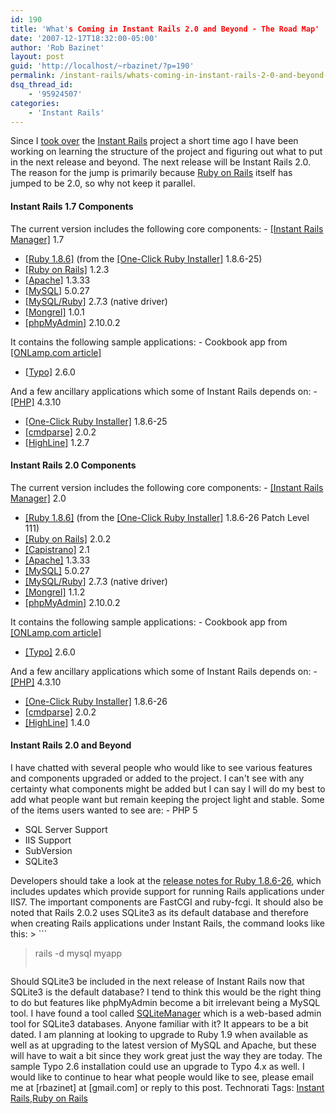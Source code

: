 ```yaml
---
id: 190
title: 'What's Coming in Instant Rails 2.0 and Beyond - The Road Map'
date: '2007-12-17T18:32:00-05:00'
author: 'Rob Bazinet'
layout: post
guid: 'http://localhost/~rbazinet/?p=190'
permalink: /instant-rails/whats-coming-in-instant-rails-2-0-and-beyond-the-road-map/
dsq_thread_id:
    - '95924507'
categories:
    - 'Instant Rails'
---
```


Since I [took over](http://rbazinet.wordpress.com/2007/12/13/instant-rails-lives-on/) the [Instant Rails](http://instantrails.rubyforge.org/wiki/wiki.pl) project a short time ago I have been working on learning the structure of the project and figuring out what to put in the next release and beyond. The next release will be Instant Rails 2.0. The reason for the jump is primarily because [Ruby on Rails](http://www.rubyonrails.org) itself has jumped to be 2.0, so why not keep it parallel.

#### **Instant Rails 1.7 Components**

 The current version includes the following core components: - [\[Instant Rails Manager\]](http://rubyforge.org/scm/?group_id=904) 1.7
- [\[Ruby 1.8.6\]](http://ruby-lang.org/) (from the [\[One-Click Ruby Installer\]](http://rubyinstaller.rubyforge.org/) 1.8.6-25)
- [\[Ruby on Rails\]](http://www.rubyonrails.com/) 1.2.3
- [\[Apache\]](http://httpd.apache.org/) 1.3.33
- [\[MySQL\]](http://www.mysql.com/) 5.0.27
- [\[MySQL/Ruby\]](http://www.vandomburg.net/pages/mysql-ruby-windows) 2.7.3 (native driver)
- [\[Mongrel\]](http://mongrel.rubyforge.org/) 1.0.1
- [\[phpMyAdmin\]](http://www.phpmyadmin.net/home_page/index.php) 2.10.0.2
 
 It contains the following sample applications: - Cookbook app from [\[ONLamp.com article\]](http://www.onlamp.com/pub/a/onlamp/2005/01/20/rails.html)
- [\[Typo\]](http://typo.leetsoft.com/trac/) 2.6.0
 
 And a few ancillary applications which some of Instant Rails depends on: - [\[PHP\]](http://www.php.net/) 4.3.10
- [\[One-Click Ruby Installer\]](http://rubyinstaller.rubyforge.org/) 1.8.6-25
- [\[cmdparse\]](http://cmdparse.rubyforge.org/) 2.0.2
- [\[HighLine\]](http://highline.rubyforge.org/) 1.2.7
 
#### **Instant Rails 2.0 Components**

 The current version includes the following core components: - [\[Instant Rails Manager\]](http://rubyforge.org/scm/?group_id=904) 2.0
- [\[Ruby 1.8.6\]](http://ruby-lang.org/) (from the [\[One-Click Ruby Installer\]](http://rubyinstaller.rubyforge.org/) 1.8.6-26 Patch Level 111)
- [\[Ruby on Rails\]](http://www.rubyonrails.com/) 2.0.2
- [\[Capistrano\]](http://www.capify.org/) 2.1
- [\[Apache\]](http://httpd.apache.org/) 1.3.33
- [\[MySQL\]](http://www.mysql.com/) 5.0.27
- [\[MySQL/Ruby\]](http://www.vandomburg.net/pages/mysql-ruby-windows) 2.7.3 (native driver)
- [\[Mongrel\]](http://mongrel.rubyforge.org/) 1.1.2
- [\[phpMyAdmin\]](http://www.phpmyadmin.net/home_page/index.php) 2.10.0.2
 
 It contains the following sample applications: - Cookbook app from [\[ONLamp.com article\]](http://www.onlamp.com/pub/a/onlamp/2005/01/20/rails.html)
- [\[Typo\]](http://typo.leetsoft.com/trac/) 2.6.0
 
 And a few ancillary applications which some of Instant Rails depends on: - [\[PHP\]](http://www.php.net/) 4.3.10
- [\[One-Click Ruby Installer\]](http://rubyinstaller.rubyforge.org/) 1.8.6-26
- [\[cmdparse\]](http://cmdparse.rubyforge.org/) 2.0.2
- [\[HighLine\]](http://highline.rubyforge.org/) 1.4.0
 
#### **Instant Rails 2.0 and Beyond**

 I have chatted with several people who would like to see various features and components upgraded or added to the project. I can't see with any certainty what components might be added but I can say I will do my best to add what people want but remain keeping the project light and stable. Some of the items users wanted to see are: - PHP 5
- SQL Server Support
- IIS Support
- SubVersion
- SQLite3
 
 Developers should take a look at the [release notes for Ruby 1.8.6-26](http://rubyforge.org/frs/shownotes.php?group_id=167&release_id=17128), which includes updates which provide support for running Rails applications under IIS7. The important components are FastCGI and ruby-fcgi. It should also be noted that Rails 2.0.2 uses SQLite3 as its default database and therefore when creating Rails applications under Instant Rails, the command looks like this: > ```
> rails -d mysql myapp
> ```

 Should SQLite3 be included in the next release of Instant Rails now that SQLite3 is the default database? I tend to think this would be the right thing to do but features like phpMyAdmin become a bit irrelevant being a MySQL tool. I have found a tool called [SQLiteManager](http://sourceforge.net/projects/sqlitemanager/) which is a web-based admin tool for SQLite3 databases. Anyone familiar with it? It appears to be a bit dated. I am planning at looking to upgrade to Ruby 1.9 when available as well as at upgrading to the latest version of MySQL and Apache, but these will have to wait a bit since they work great just the way they are today. The sample Typo 2.6 installation could use an upgrade to Typo 4.x as well. I would like to continue to hear what people would like to see, please email me at \[rbazinet\] at \[gmail.com\] or reply to this post. Technorati Tags: [Instant Rails](http://technorati.com/tags/Instant%20Rails),[Ruby on Rails](http://technorati.com/tags/Ruby%20on%20Rails)